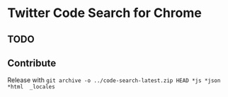 # Twitter Code Search for Chrome


TODO 
-----------


Contribute
------------



Release with `git archive -o ../code-search-latest.zip HEAD *js *json *html  _locales`


